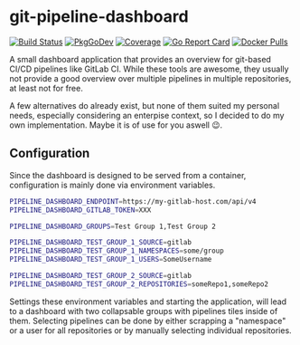 # git-pipeline-dashboard

[![Build Status](https://img.shields.io/github/workflow/status/jangraefen/git-pipeline-dashboard/Build?logo=GitHub)](https://github.com/jangraefen/git-pipeline-dashboard/actions?query=workflow:Build)
[![PkgGoDev](https://pkg.go.dev/badge/mod/github.com/jangraefen/git-pipeline-dashboard)](https://pkg.go.dev/mod/github.com/jangraefen/git-pipeline-dashboard)
[![Coverage](https://img.shields.io/codecov/c/github/jangraefen/git-pipeline-dashboard?logo=codecov)](https://codecov.io/gh/jangraefen/git-pipeline-dashboard)
[![Go Report Card](https://goreportcard.com/badge/github.com/jangraefen/git-pipeline-dashboard)](https://goreportcard.com/report/github.com/jangraefen/git-pipeline-dashboard)
[![Docker Pulls](https://img.shields.io/docker/pulls/jangraefen/git-pipeline-dashboard)](https://hub.docker.com/r/jangraefen/git-pipeline-dashboard)

A small dashboard application that provides an overview for git-based CI/CD pipelines like GitLab CI. While these tools are awesome, they usually not provide a good overview over multiple pipelines in multiple repositories, at least not for free.

A few alternatives do already exist, but none of them suited my personal needs, especially considering an enterpise context, so I decided to do my own implementation. Maybe it is of use for you aswell 😉.

## Configuration
Since the dashboard is designed to be served from a container, configuration is mainly done via environment variables.

```bash
PIPELINE_DASHBOARD_ENDPOINT=https://my-gitlab-host.com/api/v4
PIPELINE_DASHBOARD_GITLAB_TOKEN=XXX

PIPELINE_DASHBOARD_GROUPS=Test Group 1,Test Group 2

PIPELINE_DASHBOARD_TEST_GROUP_1_SOURCE=gitlab
PIPELINE_DASHBOARD_TEST_GROUP_1_NAMESPACES=some/group
PIPELINE_DASHBOARD_TEST_GROUP_1_USERS=SomeUsername

PIPELINE_DASHBOARD_TEST_GROUP_2_SOURCE=gitlab
PIPELINE_DASHBOARD_TEST_GROUP_2_REPOSITORIES=someRepo1,someRepo2
```

Settings these environment variables and starting the application, will lead to a dashboard with two collapsable groups with pipelines tiles inside of them. Selecting pipelines can be done by either scrapping a "namespace" or a user for all repositories or by manually selecting individual repositories.
